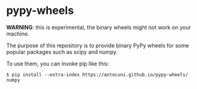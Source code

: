 # pypy-wheels

**WARNING**: this is experimental, the binary wheels might not work on your
machine.

The purpose of this repository is to provide binary PyPy wheels for some
popular packages such as scipy and numpy.

To use them, you can invoke pip like this:

```
$ pip install --extra-index https://antocuni.github.io/pypy-wheels/ numpy
```
